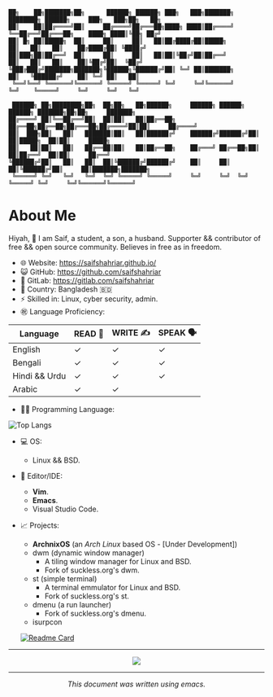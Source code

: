 <!----

![stats](https://github-readme-streak-stats.herokuapp.com/?user=saifshahriar)

--->
```
██╗    ██╗███████╗██╗      ██████╗ ██████╗ ███╗   ███╗███████╗    ████████╗ ██████╗     ███╗   ███╗██╗   ██╗
██║    ██║██╔════╝██║     ██╔════╝██╔═══██╗████╗ ████║██╔════╝    ╚══██╔══╝██╔═══██╗    ████╗ ████║╚██╗ ██╔╝
██║ █╗ ██║█████╗  ██║     ██║     ██║   ██║██╔████╔██║█████╗         ██║   ██║   ██║    ██╔████╔██║ ╚████╔╝ 
██║███╗██║██╔══╝  ██║     ██║     ██║   ██║██║╚██╔╝██║██╔══╝         ██║   ██║   ██║    ██║╚██╔╝██║  ╚██╔╝  
╚███╔███╔╝███████╗███████╗╚██████╗╚██████╔╝██║ ╚═╝ ██║███████╗       ██║   ╚██████╔╝    ██║ ╚═╝ ██║   ██║   
 ╚══╝╚══╝ ╚══════╝╚══════╝ ╚═════╝ ╚═════╝ ╚═╝     ╚═╝╚══════╝       ╚═╝    ╚═════╝     ╚═╝     ╚═╝   ╚═╝   
                                                                                                            
 ██████╗ ██╗████████╗██╗  ██╗██╗   ██╗██████╗     ██████╗ ██████╗  ██████╗ ███████╗██╗██╗     ███████╗      
██╔════╝ ██║╚══██╔══╝██║  ██║██║   ██║██╔══██╗    ██╔══██╗██╔══██╗██╔═══██╗██╔════╝██║██║     ██╔════╝      
██║  ███╗██║   ██║   ███████║██║   ██║██████╔╝    ██████╔╝██████╔╝██║   ██║█████╗  ██║██║     █████╗        
██║   ██║██║   ██║   ██╔══██║██║   ██║██╔══██╗    ██╔═══╝ ██╔══██╗██║   ██║██╔══╝  ██║██║     ██╔══╝        
╚██████╔╝██║   ██║   ██║  ██║╚██████╔╝██████╔╝    ██║     ██║  ██║╚██████╔╝██║     ██║███████╗███████╗      
 ╚═════╝ ╚═╝   ╚═╝   ╚═╝  ╚═╝ ╚═════╝ ╚═════╝     ╚═╝     ╚═╝  ╚═╝ ╚═════╝ ╚═╝     ╚═╝╚══════╝╚══════╝      
 ```

# About Me
Hiyah, 👋 I am Saif, a student, a son, a husband. Supporter && contributor of free && open source community. Believes in free as in freedom.
- 🌐 Website:      https://saifshahriar.github.io/
- 😺 GitHub:		https://github.com/saifshahriar
- 🦊 GitLab:			https://gitlab.com/saifshahriar
- 🗾 Country:				Bangladesh 🇧🇩
- ⚡ Skilled in:     Linux, cyber security, admin.
- ㊗ Language Proficiency:

| Language      | READ 📖 | WRITE ✍ | SPEAK 🗣 |
|---------------|---------|---------|---------|
| English       | ✓       | ✓       | ✓       |
| Bengali       | ✓       | ✓       | ✓       |
| Hindi && Urdu | ✓       | ✓       | ✓       |
| Arabic        | ✓       | ✓       |         |

- 👨‍💻 Programming Language:
<!---
 	- C,
	- **Shell** (POSIX && Bash), 
	- Python, 🐍 
	- Go, 🐹
	- Lua, 🌙
	- Rust. 🦀
  - Others: 
  	- HTML, 
  	- XML, 
  	- CSS.
---> 

  ![Top Langs](https://github-readme-stats.vercel.app/api/top-langs/?username=saifshahriar&langs_count=20&layout=compact&exclude_repo=saifshahriar.github.io&hide=javascript,css&theme=tokyonight)
- 💻 OS:
	- Linux && BSD.
- 📒 Editor/IDE:
	- **Vim**.
	- **Emacs**.
	- Visual Studio Code.
- 📈 Projects:
	- **ArchnixOS** (an <i>Arch Linux</i> based OS - [Under Development])
	- dwm (dynamic window manager)
		- A tiling window manager for Linux and BSD.
		- Fork of suckless.org's dwm.
	- st (simple terminal)
		- A terminal emmulator for Linux and BSD.
		- Fork of suckless.org's st.
	- dmenu (a run launcher)
		- Fork of suckless.org's dmenu.
	- isurpcon

	[![Readme Card](https://github-readme-stats.vercel.app/api/pin/?username=saifshahriar&repo=isurpcon&show_icons=true&theme=tokyonight)](https://github.com/saifshahriar/isurpcon)


		




<!---
- 👋 Hi, I’m saifshahriar, an I.Sc. student.
- 👀 I’m interested in learning new skills.
- 🌱 I’m currently learning JS and Data Science.
- 💞️ I’m looking to collaborate on ...
- 📫 How to reach me ...
--->
<!---
saifshahriar/saifshahriar is a ✨ special ✨ repository because its `README.md` (this file) appears on your GitHub profile.
You can click the Preview link to take a look at your changes.
--->
-------------------------------------------------------------------------------

<p align=center>
	<img src="https://github-readme-stats.vercel.app/api?username=saifshahriar&show_icons=true&theme=tokyonight" />
</p>

-------------------------------------------------------------------------------

<p align=center>
	<i>This document was written using emacs.</i>
</p>
